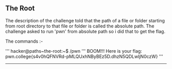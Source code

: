 ## The Root
The description of the challenge told that the path of a file or folder starting from root directory to that file or folder is called the absolute path. The challenge asked to run 'pwn' from absolute path so i did that to get the flag.

The commands :-

''' hacker@paths~the-root:~$ /pwn ''' 
BOOM!!!
Here is your flag:
pwn.college{s4v0hQFNVRd-pMLQUxhNByBEz5D.dhzN5QDLwIjN0czW} '''

- - -
